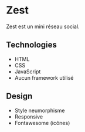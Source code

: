 # Zest 

Zest est un mini réseau social.  

## Technologies
- HTML
- CSS
- JavaScript
- Aucun framework utilisé

## Design
- Style neumorphisme
- Responsive
- Fontawesome (icônes)